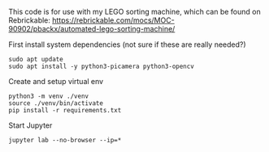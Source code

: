 This code is for use with my LEGO sorting machine, which can be found on Rebrickable:
https://rebrickable.com/mocs/MOC-90902/pbackx/automated-lego-sorting-machine/

First install system dependencies (not sure if these are really needed?)

    sudo apt update
    sudo apt install -y python3-picamera python3-opencv

Create and setup virtual env

    python3 -m venv ./venv
    source ./venv/bin/activate
    pip install -r requirements.txt

Start Jupyter

    jupyter lab --no-browser --ip=*
